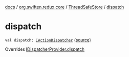 [docs](../../index.md) / [org.swiften.redux.core](../index.md) / [ThreadSafeStore](index.md) / [dispatch](./dispatch.md)

# dispatch

`val dispatch: `[`IActionDispatcher`](../-i-action-dispatcher.md) [(source)](https://github.com/protoman92/KotlinRedux/tree/master/common/common-core/src/main/kotlin/org/swiften/redux/core/ThreadSafeStore.kt#L29)

Overrides [IDispatcherProvider.dispatch](../-i-dispatcher-provider/dispatch.md)

